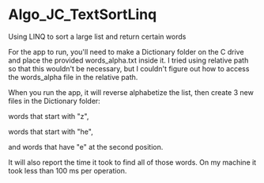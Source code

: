 # Algo_JC_TextSortLinq
Using LINQ to sort a large list and return certain words

For the app to run, you'll need to make a Dictionary folder on the C drive and place the provided words_alpha.txt inside it.
I tried using relative path so that this wouldn't be necessary, but I couldn't figure out how to access the words_alpha file in the relative path.

When you run the app, it will reverse alphabetize the list, then create 3 new files in the Dictionary folder:

words that start with "z",

words that start with "he",

and words that have "e" at the second position.

It will also report the time it took to find all of those words. On my machine it took less than 100 ms per operation.

